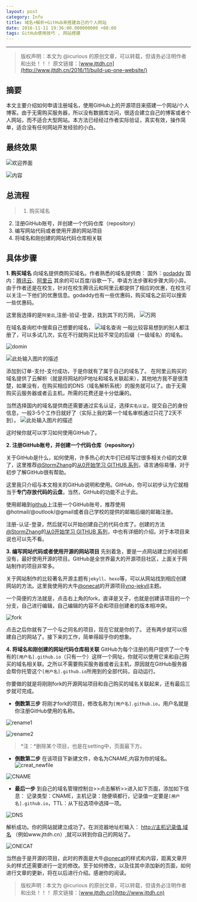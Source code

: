 ```yaml
---
layout: post
category: Info
title: 域名+解析+GitHub来搭建自己的个人网站
date: 2016-11-11 19:36:00.000000000 +08:00
tags: GitHub使用技巧 , 网站搭建
---
```


---

>版权声明：本文为 @icurious
的原创文章，可以转载，但请务必注明作者和出处！！！
原文链接：[www.jttdh.cn](http://www.jttdh.cn/2016/11/build-up-one-website/)

## 摘要
本文主要介绍如何申请注册域名，使用GitHub上的开源项目来搭建一个网站/个人博客。由于无需购买服务器，所以没有数据库访问，很适合建立自己的博客或者个人网站，而不适合大型网站。本方法已经经过作者实际验证，真实有效，操作简单，适合没有任何网站开发经验的小白。

## 最终效果
![欢迎界面][1]

![内容][2]


## 总流程
>1. 购买域名
2. 注册GitHub账号，并创建一个代码仓库（repository）
3. 编写网站代码或者使用开源的网站项目
4. 将域名和刚创建的网站代码仓库相关联

## 具体步骤
**1. 购买域名**
向域名提供商购买域名。作者熟悉的域名提供商：
国外：[godaddy](http://www.godaddy.com/)
国内：[腾讯云](http://www.qcloud.com/)、[阿里云](https://www.aliyun.com/)
其余的可以百度/谷歌一下。申请方法步骤和步骤大同小异。
由于作者还是在校生，针对在校生腾讯云和阿里云都提供了相应的优惠，在校生可以关注一下他们的优惠信息。godaddy也有一些优惠码，购买域名之前可以搜索一些优惠码。

这里我选择的是`阿里云`,注册-验证-登录，找到其下的万网，
![万网][3]

在域名查询栏中搜索自己想要的域名，
![域名查询][4]
一般比较容易想到的别人都注册了，可以多试几次，实在不行就购买比较不常见的后缀（一级域名）的域名。

![domin][5]

![此处输入图片的描述][6]

添加到订单-支付-支付成功，于是你就有了属于自己的域名了。
在阿里云购买的域名提供了云解析（就是将网站的IP地址和域名关联起来），其他地方我不是很清楚，如果没有，在购买相应的DNS（域名解析系统）的服务就可以了。由于无需购买云服务器或者云主机，所需的花费还是十分低廉的。

当然选择国内的域名提供商还需要通过实名认证，选择`实名认证`，提交自己的身份信息，一般3-5个工作日就好了（实际上我的第一个域名审核通过只花了2天不到）。
![此处输入图片的描述][7]

这时候你就可以学习如何使用GitHub了。

**2. 注册GitHub账号，并创建一个代码仓库（repository）**

关于GitHub是什么，如何使用，许多热心的大牛们已经写过很多相关介绍的文章了，这里推荐[@StormZhang](http://stormzhang.com)的[从0开始学习 GITHUB 系列](http://stormzhang.com/github/2016/05/26/learn-github-from-zero2/)，语言通俗易懂，对于初步了解GitHub很有帮助。

这里我只介绍与本文相关的GitHub说明和使用。GitHub，你可以初步认为它就相当于**专门存放代码的云盘**，当然，GitHub的功能不止于此。

使用邮箱到[github](https://github.com/)上注册一个GitHub账号，推荐使用@hotmail/@outlook/@gmail或者自己学校的提供的邮箱后缀的邮箱注册。

注册-认证-登录，然后就可以开始创建自己的代码仓库了。创建的方法[@StormZhang](http://stormzhang.com)的[从0开始学习 GITHUB 系列](http://stormzhang.com/github/2016/05/26/learn-github-from-zero2/)，中也有详细的介绍。对于本项目来说也可以先不看。


**3. 编写网站代码或者使用开源的网站项目**
先别着急，要是一点网站建立的经验都没有，最好使用开源的项目。GitHub是全世界最大的开源项目社区，上面关于网站制作的项目非常多。

关于网站制作的比较著名开源主题有`jekyll`、`hexo`等，可以从网站找到相应创建网站的方法。这里我使用的大牛[@onecat](https://github.com/onevcat)的开源项目[vno-jekyll](https://github.com/onevcat/vno-jekyll)主题。

一个简便的方法就是，点击右上角的fork，直译是叉子，也就是创建该项目的一个分支，自己进行编辑，自己编辑的内容不会和项目创建者的版本相冲突。

![fork][8]

点击之后你就有了一个与之同名的项目，现在它就是你的了。
还有两步就可以搭建自己的网站了。接下来的工作，简单得超乎你的想象。

**4. 将域名和刚创建的网站代码仓库相关联**
GitHub为每个注册的用户提供了一个专有的`[用户名].github.io`（只有一个）这样一个网址，你就可以使用它来和自己购买的域名相关联。之所以不需要购买服务器或者云主机，原因就在GitHub服务器会帮你托管这个`[用户名].github.io`所用到的全部代码，自动运行。

你要做的就是将刚刚fork的开源网站项目和自己购买的域名关联起来，还有最后三步就可完成。

- **倒数第三步**
将刚才fork的项目，修改名称为`[用户名].github.io`，用户名就是你注册GitHub使用的名称。

![rename1][9]

![rename2][10]

> *注：*删除某个项目，也是在setting中，页面最下方。

- **倒数第二步**
在该项目下新建文件，命名为CNAME,内容为你的域名。
![creat_newfile][11]

![CNAME][12]

- **最后一步**
到自己的域名管理控制台>>点击解析>>进入如下页面，添加如下信息：
记录类型：CNAME，主机记录：随便填都行，记录值一定要是`[用户名].github.io`，TTL：从下拉选项中选择一项。

![DNS][13]

解析成功。你的网站就建立成功了。在浏览器地址栏输入：
http://主机记录值.域名
（例如www.jttdh.cn）,就可以转到你自己的网站了。

![ONECAT][14]

当然由于是开源的项目，此时的界面是大牛[@onecat](https://github.com/onevcat)的样式和内容，距离文章开头的样式还需要进行一定的修改。至于如何修改，以及往其中添加新的页面，如何进行文章的更新，将在以后进行介绍。感谢你的阅读。

>版权声明：本文为 @icurious
的原创文章，可以转载，但请务必注明作者和出处！！！
原文链接：[www.jttdh.cn](http://www.jttdh.cn)


  [1]: http://ww2.sinaimg.cn/mw690/005Q2IiXgw1f9oczwoji1j311x0lb787.jpg
  [2]: http://ww3.sinaimg.cn/mw690/005Q2IiXgw1f9oeaiiq9hj311x0lbdqd.jpg
  [3]: http://ww1.sinaimg.cn/mw690/005Q2IiXgw1f9ocynqxdtj30zo04qab0.jpg
  [4]: http://ww3.sinaimg.cn/mw690/005Q2IiXgw1f9ocym9yezj30wq0220th.jpg
  [5]: http://ww1.sinaimg.cn/mw690/005Q2IiXgw1f9ocymyl3hj30qz0hl0x4.jpg
  [6]: http://ww3.sinaimg.cn/mw690/005Q2IiXgw1f9ocyftvm7j30zq0hlad7.jpg
  [7]: http://ww1.sinaimg.cn/mw690/005Q2IiXgw1f9odpxxloyj30zr082abs.jpg
  [8]: http://ww3.sinaimg.cn/mw690/005Q2IiXgw1f9ocyja1n9j30s50jhgpl.jpg
  [9]: http://ww2.sinaimg.cn/mw690/005Q2IiXgw1f9ocymd7rvj30s204t755.jpg
  [10]: http://ww3.sinaimg.cn/mw690/005Q2IiXgw1f9ocylebq6j30rt07yq49.jpg
  [11]: http://ww1.sinaimg.cn/mw690/005Q2IiXgw1f9ocyh7d30j30rf03e0tc.jpg
  [12]: http://ww1.sinaimg.cn/mw690/005Q2IiXgw1f9ode0zjpuj30rj0b9jso.jpg
  [13]: http://ww1.sinaimg.cn/mw690/005Q2IiXgw1f9ocyj9waij30zr0dkjv9.jpg
  [14]: http://ww2.sinaimg.cn/mw690/005Q2IiXgw1f9ode7nsbvj311y0k0dmb.jpg
